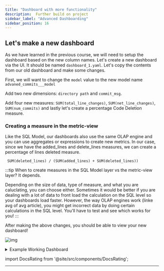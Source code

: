```yaml
---
title: "Dashboard with more functionality"
description:  Further build on project
sidebar_label: "Advanced Dashboarding"
sidebar_position: 16
---
```


## Let's make a new dashboard

As we have learned in the previous course, we will need to setup the dashboard based on the new column names. 
Let's create a new dashboard via the UI. It should be named `dashboard_1.yaml`. Let's copy the contents from our old dashboard and make some changes.

First, we will want to change the `model` value to the new model name `advaned_commits___model`

Add two new dimensions: `directory path` and `commit_msg`.

Add four new measures: `SUM(total_line_changes)`, `SUM(net_line_changes)`, `SUM(num_commits)` and lastly let's create a percentage Code Deletion measure.

### Creating a measure in the metric-view
Like the SQL Model, our dashboards also use the same OLAP engine and you can use aggregates or expressions to create new metrics. In our case, since we have the added_lines and delete_lines measures, we can create a percentage of lines deleted measure.

```
 SUM(deleted_lines) / (SUM(added_lines) + SUM(deleted_lines))
```
:::tip
When to create measures in the SQL Model layer vs the metric-view layer?
It depends.

Depending on the size of data, type of measure, and what you are caluclating, you can choose either. Sometimes it would be better if you are dealing with a lot of data to front load the calculation on the SQL level so your dashboards load faster. However, the way OLAP engines work (linke avg of avg article), you might get incorrect data by doing certain calculations in the SQL level. You'll have to test and see which works for you!
:::

After making the above changes, you should be able to view your new dashboard!

![img](/img/tutorials/204/advanced-dashboard.png)

<details>
  <summary> Example Working Dashboard</summary>
  


```yaml
# Dashboard YAML
# Reference documentation: https://docs.rilldata.com/reference/project-files/dashboards

type: metrics_view

title: "My Advanced Tutorial Project"
#table: example_table # Choose a table to underpin your dashboard
model: advanced_commits___model

timeseries: author_date # Select an actual timestamp column (if any) from your table

dimensions:

- column: directory_path
  label: "The directory"
  description: "The name of the modified filename"

- column: filename
  label: "The filename"
  description: "The name of the modified filename"

- column: author_name
  label: "The Author's Name"
  description: "The name of the author of the commit"

- column: commit_msg
  label: "The commit message"
  description: "The commit description attached."

measures:
- expression: "SUM(total_line_changes)"
  label: "Total number of Lines changed"
  description: "the total number of lines changes, addition and deletion"
  format_preset: none

- expression: "SUM(net_line_changes)"
  label: "Net number of Lines changed"
  description: "the total net number of lines changes"
  format_preset: none

- expression: "SUM(num_commits)"
  label: "Number of Commits"
  description: "The total number of commits"

- expression: "(SUM(deleted_lines)/(SUM(deleted_lines)+SUM(added_lines)))"
  label: "Code Deletion %"
  description: "The percent of code deletion"
  format_preset: percentage

```

</details>


import DocsRating from '@site/src/components/DocsRating';

---
<DocsRating />